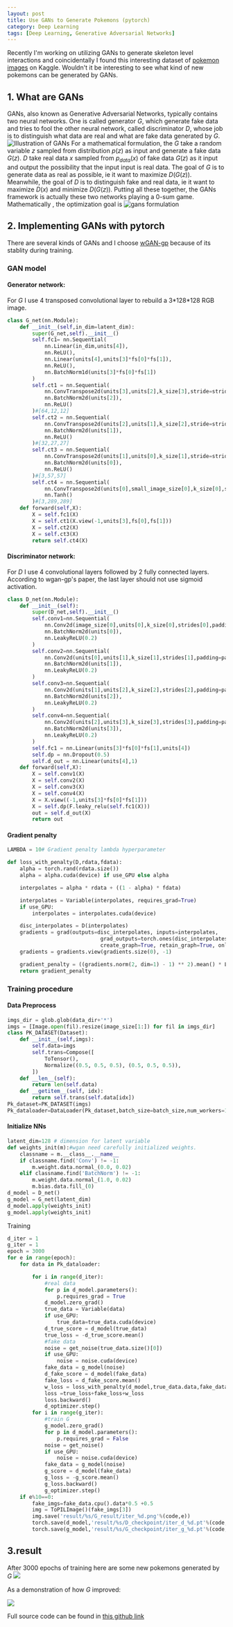 ```yaml
---
layout: post
title: Use GANs to Generate Pokemons (pytorch)
category: Deep Learning
tags: [Deep Learning, Generative Adversarial Networks]
---
```

  Recently I'm working on utilizing GANs to generate skeleton level interactions and coincidentally I found this interesting dataset of [pokemon images](https://www.kaggle.com/dollarakshay/pokemon-images) on Kaggle. Wouldn't it be interesting to see what kind of new pokemons can be generated by GANs.

## 1. What are GANs

GANs, also known as Generative Adversarial Networks, typically contains two neural networks. One is called generator $G$, which generate fake data and tries to fool the other neural network, called discriminator $D$, whose job is to distinguish what data are real and what are fake data generated by $G$.
![Illustration of GANs](/public/img/g1.jpg)
For a mathematical formulation, the $G$ take a random variable $z$ sampled from distribution $p(z)$ as input and generate a fake data $G(z)$. $D$ take real data $x$ sampled from $p_{data}(x)$ of fake data $G(z)$ as it input and output the possibility that the input input is real data.
The goal of $G$ is to generate data as real as possible, ie it want to maximize $D(G(z))$. Meanwhile, the goal of $D$ is to distinguish fake and real data, ie it want to maximize $D(x)$ and minimize $D(G(z))$.
Putting all these together, the GANs framework is actually these two networks playing a 0-sum game. Mathematically , the optimization goal is
![gans formulation](/public/img/g22.png)
## 2. Implementing GANs with pytorch
There are several kinds of GANs and I choose [wGAN-gp](https://arxiv.org/pdf/1704.00028.pdf) because of its stablity during training.
### GAN model
#### Generator network:
For $G$ I use 4 transposed convolutional layer to rebuild a 3\*128\*128 RGB image.
```python
class G_net(nn.Module):
    def __init__(self,in_dim=latent_dim):
        super(G_net,self).__init__()
        self.fc1= nn.Sequential(
            nn.Linear(in_dim,units[4]),
            nn.ReLU(),
            nn.Linear(units[4],units[3]*fs[0]*fs[1]),
            nn.ReLU(),
            nn.BatchNorm1d(units[3]*fs[0]*fs[1])
        )
        self.ct1 = nn.Sequential(
            nn.ConvTranspose2d(units[3],units[2],k_size[3],stride=strides[3],padding=padding[3],output_padding=strides[3]/2),
            nn.BatchNorm2d(units[2]),
            nn.ReLU()
        )#[64,12,12]
        self.ct2 = nn.Sequential(
            nn.ConvTranspose2d(units[2],units[1],k_size[2],stride=strides[2],padding=padding[2],output_padding=strides[2]/2),
            nn.BatchNorm2d(units[1]),
            nn.ReLU()
        )#[32,27,27]
        self.ct3 = nn.Sequential(
            nn.ConvTranspose2d(units[1],units[0],k_size[1],stride=strides[1],padding=padding[1],output_padding=strides[1]/2),
            nn.BatchNorm2d(units[0]),
            nn.ReLU()
        )#[3,57,57]
        self.ct4 = nn.Sequential(
            nn.ConvTranspose2d(units[0],small_image_size[0],k_size[0],stride=strides[0],padding=padding[0],output_padding=strides[0]/2),
            nn.Tanh()
        )#[3,289,289]
    def forward(self,X):
        X = self.fc1(X)
        X = self.ct1(X.view(-1,units[3],fs[0],fs[1]))
        X = self.ct2(X)
        X = self.ct3(X)
        return self.ct4(X)
```
#### Discriminator network:
For $D$ I use 4 convolutional layers followed by 2 fully connected layers.
According to wgan-gp's paper, the last layer should not use sigmoid activation.
```python
class D_net(nn.Module):
    def __init__(self):
        super(D_net,self).__init__()
        self.conv1=nn.Sequential(
            nn.Conv2d(image_size[0],units[0],k_size[0],strides[0],padding=padding[0]),
            nn.BatchNorm2d(units[0]),
            nn.LeakyReLU(0.2)
        )
        self.conv2=nn.Sequential(
            nn.Conv2d(units[0],units[1],k_size[1],strides[1],padding=padding[1]),
            nn.BatchNorm2d(units[1]),
            nn.LeakyReLU(0.2)
        )
        self.conv3=nn.Sequential(
            nn.Conv2d(units[1],units[2],k_size[2],strides[2],padding=padding[2]),
            nn.BatchNorm2d(units[2]),
            nn.LeakyReLU(0.2)
        )
        self.conv4=nn.Sequential(
            nn.Conv2d(units[2],units[3],k_size[3],strides[3],padding=padding[3]),
            nn.BatchNorm2d(units[3]),
            nn.LeakyReLU(0.2)
        )
        self.fc1 = nn.Linear(units[3]*fs[0]*fs[1],units[4])
        self.dp = nn.Dropout(0.5)
        self.d_out = nn.Linear(units[4],1)
    def forward(self,X):
        X = self.conv1(X)
        X = self.conv2(X)
        X = self.conv3(X)
        X = self.conv4(X)
        X = X.view((-1,units[3]*fs[0]*fs[1]))
        X = self.dp(F.leaky_relu(self.fc1(X)))
        out = self.d_out(X)
        return out
```
#### Gradient penalty
```python
LAMBDA = 10# Gradient penalty lambda hyperparameter

def loss_with_penalty(D,rdata,fdata):
    alpha = torch.rand(rdata.size())
    alpha = alpha.cuda(device) if use_GPU else alpha

    interpolates = alpha * rdata + ((1 - alpha) * fdata)

    interpolates = Variable(interpolates, requires_grad=True)
    if use_GPU:
        interpolates = interpolates.cuda(device)

    disc_interpolates = D(interpolates)
    gradients = grad(outputs=disc_interpolates, inputs=interpolates,
                              grad_outputs=torch.ones(disc_interpolates.size()).cuda(device) if use_GPU else torch.ones(disc_interpolates.size()),
                              create_graph=True, retain_graph=True, only_inputs=True)[0]
    gradients = gradients.view(gradients.size(0), -1)

    gradient_penalty = ((gradients.norm(2, dim=1) - 1) ** 2).mean() * LAMBDA
    return gradient_penalty
```
### Training procedure
#### Data Preprocess
```python
imgs_dir = glob.glob(data_dir+'*')
imgs = [Image.open(fil).resize(image_size[1:]) for fil in imgs_dir]
class PK_DATASET(Dataset):
    def __init__(self,imgs):
        self.data=imgs
        self.trans=Compose([
            ToTensor(),
            Normalize((0.5, 0.5, 0.5), (0.5, 0.5, 0.5)),
        ])
    def __len__(self):
        return len(self.data)
    def __getitem__(self, idx):
        return self.trans(self.data[idx])
Pk_dataset=PK_DATASET(imgs)
Pk_dataloader=DataLoader(Pk_dataset,batch_size=batch_size,num_workers=1,shuffle=True)

```
#### Initialize NNs
```python
latent_dim=128 # dimension for latent variable
def weights_init(m):#wgan need carefully initialized weights.
    classname = m.__class__.__name__
    if classname.find('Conv') != -1:
        m.weight.data.normal_(0.0, 0.02)
    elif classname.find('BatchNorm') != -1:
        m.weight.data.normal_(1.0, 0.02)
        m.bias.data.fill_(0)
d_model = D_net()
g_model = G_net(latent_dim)
d_model.apply(weights_init)
g_model.apply(weights_init)
```
Training
```python
d_iter = 1
g_iter = 1
epoch = 3000
for e in range(epoch):
    for data in Pk_dataloader:

        for i in range(d_iter):
            #real data
            for p in d_model.parameters():
                p.requires_grad = True
            d_model.zero_grad()
            true_data = Variable(data)
            if use_GPU:
                true_data=true_data.cuda(device)
            d_true_score = d_model(true_data)
            true_loss = -d_true_score.mean()
            #fake data
            noise = get_noise(true_data.size()[0])
            if use_GPU:
                noise = noise.cuda(device)
            fake_data = g_model(noise)
            d_fake_score = d_model(fake_data)
            fake_loss = d_fake_score.mean()
            w_loss = loss_with_penalty(d_model,true_data.data,fake_data.data)
            loss =true_loss+fake_loss+w_loss
            loss.backward()
            d_optimizer.step()
        for i in range(g_iter):
            #train G
            g_model.zero_grad()
            for p in d_model.parameters():
                p.requires_grad = False
            noise = get_noise()
            if use_GPU:
                noise = noise.cuda(device)
            fake_data = g_model(noise)
            g_score = d_model(fake_data)
            g_loss = -g_score.mean()
            g_loss.backward()
            g_optimizer.step()
    if e%10==0:
        fake_imgs=fake_data.cpu().data*0.5 +0.5
        img = ToPILImage()(fake_imgs[3])
        img.save('result/%s/G_result/iter_%d.png'%(code,e))
        torch.save(d_model,'result/%s/D_checkpoint/iter_d_%d.pt'%(code,e))
        torch.save(g_model,'result/%s/G_checkpoint/iter_g_%d.pt'%(code,e))
```
## 3.result
After 3000 epochs of training here are some new pokemons generated by $G$
![](/public/img/res.png)

As a demonstration of how $G$ improved:

![](/public/img/demo.gif)

Full source code can be found in [this github link](https://github.com/lanpartis/pokeGANs)
